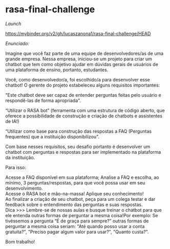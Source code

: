 # rasa-final-challenge

*Launch*

https://mybinder.org/v2/gh/lucaszanona1/rasa-final-challenge/HEAD

*Enunciado:* 

Imagine que você faz parte de uma equipe de desenvolvedores/as de uma grande empresa. Nessa empresa, iniciou-se um projeto para criar um chatbot que tem como objetivo ajudar em dúvidas gerais de usuários de uma plataforma de ensino, portanto, estudantes.  

Você, como desenvolvedor/a, foi escolhido/a para desenvolver esse chatbot! O gerente do projeto estabeleceu alguns requisitos importantes:    

"Este chatbot deve ser capaz de entender perguntas feitas pelo usuário e respondê-las de forma apropriada".   

“Utilizar o RASA bot” (ferramenta com uma estrutura de código aberto, que oferece a possibilidade de construção e criação de chatbots e assistentes de IA!)   

“Utilizar como base para construção das respostas a FAQ (Perguntas frequentes) que a instituição disponibilizou”.  

Com base nesses requisitos, seu desafio portanto é desenvolver um chatbot com perguntas e respostas para ser implementado na plataforma da instituição. 

Para isso: 

Acesse a FAQ disponível em sua plataforma;
Analise a FAQ e escolha, ao mínimo, 3 perguntas/respostas, para que você possa usar em seu desenvolvimento.  
Acesse o RASA bot e mão-na-massa! Aplique seu conhecimento!  
Ao finalizar a criação de seu chatbot, peça para um colega testar e dar feedback sobre o entendimento das perguntas e suas respostas.    
Dica >>> Lembre-se de nossas aulas e busque treinar o chatbot para que ele entenda outras formas de perguntar a mesma coisa!Por exemplo: Se tivéssemos a pergunta “É de graça para sempre?” outras formas de perguntar a mesma coisa seriam: "Até quando posso usar a conta gratuita?", "Preciso pagar algum valor para usar?", "Quanto custa?". 

  

Bom trabalho! 
